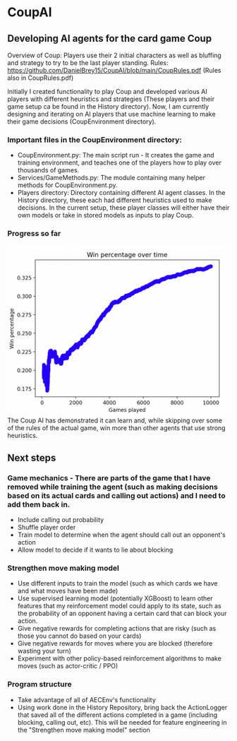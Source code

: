 # CoupAI
## Developing AI agents for the card game Coup

Overview of Coup: Players use their 2 initial characters as well as bluffing and strategy to try to be the last player standing.
Rules: https://github.com/DanielBrey15/CoupAI/blob/main/CoupRules.pdf (Rules also in CoupRules.pdf)

Initially I created functionality to play Coup and developed various AI players with different heuristics and strategies (These players and their game setup ca be found in the History directory). Now, I am currently designing and iterating on AI players that use machine learning to make their game decisions (CoupEnvironment directory).

### Important files in the CoupEnvironment directory:
* CoupEnvironment.py: The main script run - It creates the game and training environment, and teaches one of the players how to play over thousands of games.
* Services/GameMethods.py: The module containing many helper methods for CoupEnvironment.py.
* Players directory: Directory containing different AI agent classes. In the History directory, these each had different heuristics used to make decisions. In the current setup, these player classes will either have their own models or take in stored models as inputs to play Coup.

### Progress so far
![Chart showing Coup AI's win percentage over 5000 games (4 player game)](Images/CoupAIWinPercentageVisual.png)
The Coup AI has demonstrated it can learn and, while skipping over some of the rules of the actual game, win more than other agents that use strong heuristics.

## Next steps

### Game mechanics - There are parts of the game that I have removed while training the agent (such as making decisions based on its actual cards and calling out actions) and I need to add them back in.

* Include calling out probability
* Shuffle player order
* Train model to determine when the agent should call out an opponent's action
* Allow model to decide if it wants to lie about blocking

### Strengthen move making model

* Use different inputs to train the model (such as which cards we have and what moves have been made)
* Use supervised learning model (potentially XGBoost) to learn other features that my reinforcement model could apply to its state, such as the probability of an opponent having a certain card that can block your action.
* Give negative rewards for completing actions that are risky (such as those you cannot do based on your cards)
* Give negative rewards for moves where you are blocked (therefore wasting your turn)
* Experiment with other policy-based reinforcement algorithms to make moves (such as actor-critic / PPO)

### Program structure

* Take advantage of all of AECEnv's functionality
* Using work done in the History Repository, bring back the ActionLogger that saved all of the different actions completed in a game (including blocking, calling out, etc). This will be needed for feature engineering in the "Strengthen move making model" section
